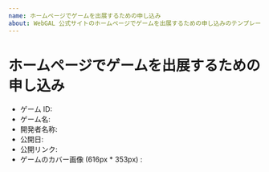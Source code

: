 ```yaml
---
name: ホームページでゲームを出展するための申し込み
about: WebGAL 公式サイトのホームページでゲームを出展するための申し込みのテンプレート
---
```


# ホームページでゲームを出展するための申し込み

- ゲーム ID: 
- ゲーム名: 
- 開発者名称: 
- 公開日: 
- 公開リンク: 
- ゲームのカバー画像 (616px * 353px) : 